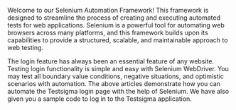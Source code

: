 Welcome to our Selenium Automation Framework! This framework is designed to streamline the process of creating and executing automated tests for web applications.
Selenium is a powerful tool for automating web browsers across many platforms, and this framework builds upon its capabilities to provide a structured, scalable, and maintainable approach to web testing.

The login feature has always been an essential feature of any website. Testing login functionality is simple and easy with Selenium WebDriver. You may test all boundary value conditions, negative situations, and optimistic scenarios with automation. The above articles demonstrate how you can automate the Testsigma login page with the help of Selenium. We have also given you a sample code to log in to the Testsigma application. 
